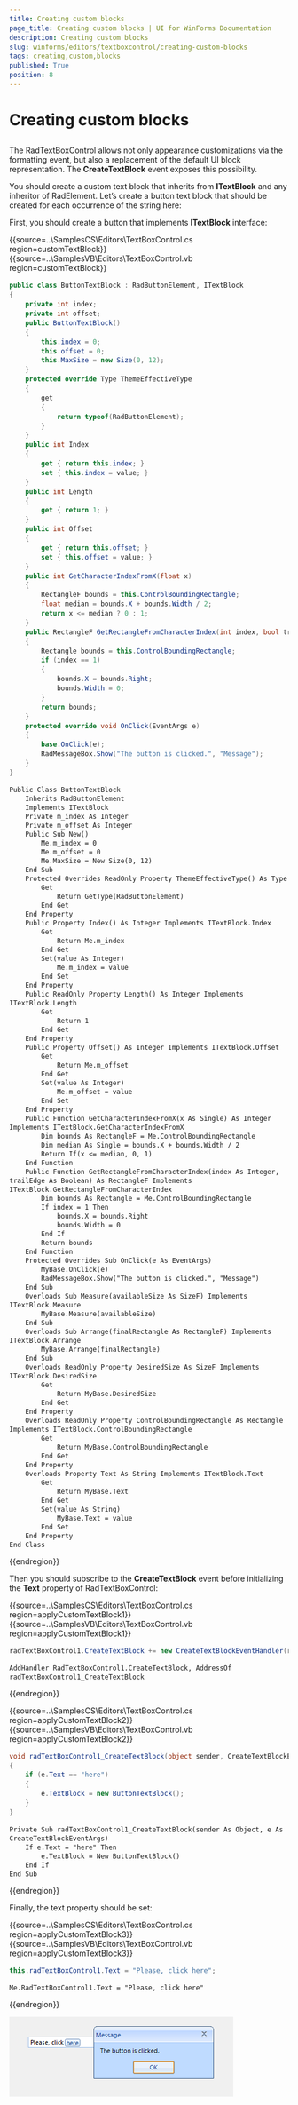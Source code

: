 ```yaml
---
title: Creating custom blocks
page_title: Creating custom blocks | UI for WinForms Documentation
description: Creating custom blocks
slug: winforms/editors/textboxcontrol/creating-custom-blocks
tags: creating,custom,blocks
published: True
position: 8
---
```


# Creating custom blocks
 
## 

The RadTextBoxControl allows not only appearance customizations via the formatting event, but also a replacement of the default UI block representation. The __CreateTextBlock__ event exposes this possibility.
        

You should create a custom text block that inherits from __ITextBlock__ and any inheritor of RadElement. Let’s create a button text block that should be created for each occurrence of the string here:
        

First, you should create a button that implements __ITextBlock__ interface: 

{{source=..\SamplesCS\Editors\TextBoxControl.cs region=customTextBlock}} 
{{source=..\SamplesVB\Editors\TextBoxControl.vb region=customTextBlock}} 

````C#
public class ButtonTextBlock : RadButtonElement, ITextBlock
{
    private int index;
    private int offset;
    public ButtonTextBlock()
    {
        this.index = 0;
        this.offset = 0;
        this.MaxSize = new Size(0, 12);
    }
    protected override Type ThemeEffectiveType
    {
        get
        {
            return typeof(RadButtonElement);
        }
    }
    public int Index
    {
        get { return this.index; }
        set { this.index = value; }
    }
    public int Length
    {
        get { return 1; }
    }
    public int Offset
    {
        get { return this.offset; }
        set { this.offset = value; }
    }
    public int GetCharacterIndexFromX(float x)
    {
        RectangleF bounds = this.ControlBoundingRectangle;
        float median = bounds.X + bounds.Width / 2;
        return x <= median ? 0 : 1;
    }
    public RectangleF GetRectangleFromCharacterIndex(int index, bool trailEdge)
    {
        Rectangle bounds = this.ControlBoundingRectangle;
        if (index == 1)
        {
            bounds.X = bounds.Right;
            bounds.Width = 0;
        }
        return bounds;
    }
    protected override void OnClick(EventArgs e)
    {
        base.OnClick(e);
        RadMessageBox.Show("The button is clicked.", "Message");
    }
}

````
````VB.NET
Public Class ButtonTextBlock
    Inherits RadButtonElement
    Implements ITextBlock
    Private m_index As Integer
    Private m_offset As Integer
    Public Sub New()
        Me.m_index = 0
        Me.m_offset = 0
        Me.MaxSize = New Size(0, 12)
    End Sub
    Protected Overrides ReadOnly Property ThemeEffectiveType() As Type
        Get
            Return GetType(RadButtonElement)
        End Get
    End Property
    Public Property Index() As Integer Implements ITextBlock.Index
        Get
            Return Me.m_index
        End Get
        Set(value As Integer)
            Me.m_index = value
        End Set
    End Property
    Public ReadOnly Property Length() As Integer Implements ITextBlock.Length
        Get
            Return 1
        End Get
    End Property
    Public Property Offset() As Integer Implements ITextBlock.Offset
        Get
            Return Me.m_offset
        End Get
        Set(value As Integer)
            Me.m_offset = value
        End Set
    End Property
    Public Function GetCharacterIndexFromX(x As Single) As Integer Implements ITextBlock.GetCharacterIndexFromX
        Dim bounds As RectangleF = Me.ControlBoundingRectangle
        Dim median As Single = bounds.X + bounds.Width / 2
        Return If(x <= median, 0, 1)
    End Function
    Public Function GetRectangleFromCharacterIndex(index As Integer, trailEdge As Boolean) As RectangleF Implements ITextBlock.GetRectangleFromCharacterIndex
        Dim bounds As Rectangle = Me.ControlBoundingRectangle
        If index = 1 Then
            bounds.X = bounds.Right
            bounds.Width = 0
        End If
        Return bounds
    End Function
    Protected Overrides Sub OnClick(e As EventArgs)
        MyBase.OnClick(e)
        RadMessageBox.Show("The button is clicked.", "Message")
    End Sub
    Overloads Sub Measure(availableSize As SizeF) Implements ITextBlock.Measure
        MyBase.Measure(availableSize)
    End Sub
    Overloads Sub Arrange(finalRectangle As RectangleF) Implements ITextBlock.Arrange
        MyBase.Arrange(finalRectangle)
    End Sub
    Overloads ReadOnly Property DesiredSize As SizeF Implements ITextBlock.DesiredSize
        Get
            Return MyBase.DesiredSize
        End Get
    End Property
    Overloads ReadOnly Property ControlBoundingRectangle As Rectangle Implements ITextBlock.ControlBoundingRectangle
        Get
            Return MyBase.ControlBoundingRectangle
        End Get
    End Property
    Overloads Property Text As String Implements ITextBlock.Text
        Get
            Return MyBase.Text
        End Get
        Set(value As String)
            MyBase.Text = value
        End Set
    End Property
End Class

````

{{endregion}} 
 
Then you should subscribe to the __CreateTextBlock__ event before initializing the __Text__ property of RadTextBoxControl: 

{{source=..\SamplesCS\Editors\TextBoxControl.cs region=applyCustomTextBlock1}} 
{{source=..\SamplesVB\Editors\TextBoxControl.vb region=applyCustomTextBlock1}} 
````C#
radTextBoxControl1.CreateTextBlock += new CreateTextBlockEventHandler(radTextBoxControl1_CreateTextBlock);

````
````VB.NET
AddHandler RadTextBoxControl1.CreateTextBlock, AddressOf radTextBoxControl1_CreateTextBlock

````

{{endregion}} 

{{source=..\SamplesCS\Editors\TextBoxControl.cs region=applyCustomTextBlock2}} 
{{source=..\SamplesVB\Editors\TextBoxControl.vb region=applyCustomTextBlock2}} 

````C#
void radTextBoxControl1_CreateTextBlock(object sender, CreateTextBlockEventArgs e)
{
    if (e.Text == "here")
    {
        e.TextBlock = new ButtonTextBlock();
    }
}

````
````VB.NET
Private Sub radTextBoxControl1_CreateTextBlock(sender As Object, e As CreateTextBlockEventArgs)
    If e.Text = "here" Then
        e.TextBlock = New ButtonTextBlock()
    End If
End Sub

````

{{endregion}} 
 
Finally, the text property should be set: 

{{source=..\SamplesCS\Editors\TextBoxControl.cs region=applyCustomTextBlock3}} 
{{source=..\SamplesVB\Editors\TextBoxControl.vb region=applyCustomTextBlock3}} 

````C#
this.radTextBoxControl1.Text = "Please, click here";

````
````VB.NET
Me.RadTextBoxControl1.Text = "Please, click here"

````

{{endregion}} 


![editors-textboxcontrol-creatng-custom-blocks 001](images/editors-textboxcontrol-creatng-custom-blocks001.png)
